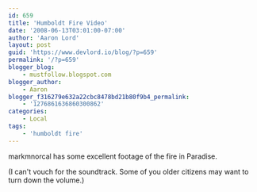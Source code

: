 ```yaml
---
id: 659
title: 'Humboldt Fire Video'
date: '2008-06-13T03:01:00-07:00'
author: 'Aaron Lord'
layout: post
guid: 'https://www.devlord.io/blog/?p=659'
permalink: '/?p=659'
blogger_blog:
    - mustfollow.blogspot.com
blogger_author:
    - Aaron
blogger_f316279e632a22cbc8478bd21b80f9b4_permalink:
    - '1276861636860300862'
categories:
    - Local
tags:
    - 'humboldt fire'
---
```


markmnorcal has some excellent footage of the fire in Paradise.

(I can't vouch for the soundtrack. Some of you older citizens may want to turn down the volume.)